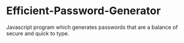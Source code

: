 # Efficient-Password-Generator
Javascript program which generates passwords that are a balance of secure and quick to type.
